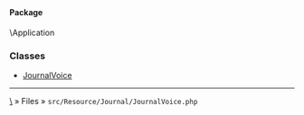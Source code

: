 ## 

#### Package
\Application







### Classes
* [JournalVoice](classes/JournalVoice)






***
[\\](Home) » Files » `src/Resource/Journal/JournalVoice.php`